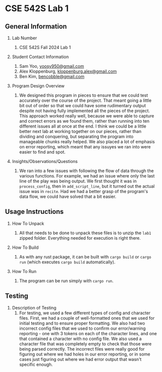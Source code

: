 # CSE 542S Lab 1

## General Information

1. Lab Number
    1. CSE 542S Fall 2024 Lab 1

2. Student Contact Information
    1. Sam Yoo, <yoosy950@gmail.com>
    2. Alex Kloppenburg, <kloppenburg.alex@gmail.com>
    3. Ben Kim, <bencobble@gmail.com>

3. Program Design Overview
    1. We designed this program in pieces to ensure that we could test accurately over the course of the project.  That meant going a little bit out of order so that we could have some rudimentary output despite not having fully implemented all the pieces of the project.  This approach worked really well, because we were able to capture and correct errors as we found them, rather than running into ten different issues all at once at the end.  I think we could be a little better next lab at working together on our pieces, rather than dividing and conquering, but separating the program into manageable chunks really helped.  We also placed a lot of emphasis on error reporting, which meant that any issuyes we ran into were easier to find and spot.

4. Insights/Observations/Questions
    1. We ran into a few issues with following the flow of data through the various functions.  For example, we had an issue where only the last line of the play was being output.  We first thought it was in `process_config`, then in `add_script_line`, but it turned out the actual issue was in `recite`.  Had we had a better grasp of the program's data flow, we could have solved that a bit easier.

## Usage Instructions

1. How To Unpack
    1. All that needs to be done to unpack these files is to unzip the `lab1` zipped folder.  Everything needed for execution is right there.

2. How To Build
    1. As with any rust package, it can be built with `cargo build` or `cargo run` (which executes `cargo build` automatically).

3. How To Run
    1. The program can be run simply with `cargo run`.

## Testing

1. Description of Testing
    1. For testing, we used a few different types of config and character files.  First, we had a couple of well-formatted ones that we used for initial testing and to ensure proper formatting.  We also had two incorrect config files that we used to confirm our error/warning reporting - one with 3 tokens on each of the character lines, and one that contained a character with no config file.  We also used a character file that was completely empty to check that those were being parsed correctly.  The incorrect files were really good for figuring out where we had holes in our error reporting, or in some cases just figuring out where we had error output that wasn't specific enough.
